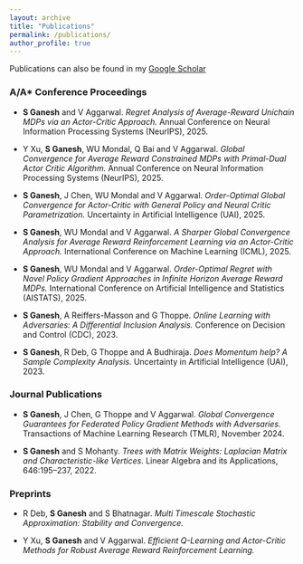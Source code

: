 ```yaml
---
layout: archive
title: "Publications"
permalink: /publications/
author_profile: true
---
```


Publications can also be found in my [Google Scholar](https://scholar.google.com/citations?user=-Crvn3cAAAAJ&hl=en)

### A/A* Conference Proceedings

- **S Ganesh** and V Aggarwal. *Regret Analysis of Average-Reward Unichain MDPs via an Actor-Critic Approach.* Annual Conference on Neural Information Processing Systems (NeurIPS), 2025.

- Y Xu, **S Ganesh**, WU Mondal, Q Bai and V Aggarwal. *Global Convergence for Average Reward Constrained MDPs with Primal-Dual Actor Critic Algorithm.* Annual Conference on Neural Information Processing Systems (NeurIPS), 2025.

- **S Ganesh**, J Chen, WU Mondal and V Aggarwal. *Order-Optimal Global Convergence for Actor-Critic with General Policy and Neural Critic Parametrization.* Uncertainty in Artificial Intelligence (UAI), 2025.

- **S Ganesh**, WU Mondal and V Aggarwal. *A Sharper Global Convergence Analysis for Average Reward Reinforcement Learning via an Actor-Critic Approach.* International Conference on Machine Learning (ICML), 2025.

- **S Ganesh**, WU Mondal and V Aggarwal. *Order-Optimal Regret with Novel Policy Gradient Approaches in Infinite Horizon Average Reward MDPs.* International Conference on Artificial Intelligence and Statistics (AISTATS), 2025.

- **S Ganesh**, A Reiffers-Masson and G Thoppe. *Online Learning with Adversaries: A Differential Inclusion Analysis.* Conference on Decision and Control (CDC), 2023.

- **S Ganesh**, R Deb, G Thoppe and A Budhiraja. *Does Momentum help? A Sample Complexity Analysis.* Uncertainty in Artificial Intelligence (UAI), 2023.

### Journal Publications

- **S Ganesh**, J Chen, G Thoppe and V Aggarwal. *Global Convergence Guarantees for Federated Policy Gradient Methods with Adversaries.* Transactions of Machine Learning Research (TMLR), November 2024.

- **S Ganesh** and S Mohanty. *Trees with Matrix Weights: Laplacian Matrix and Characteristic-like Vertices.* Linear Algebra and its Applications, 646:195–237, 2022.

### Preprints

- R Deb, **S Ganesh** and S Bhatnagar. *Multi Timescale Stochastic Approximation: Stability and Convergence.*

- Y Xu, **S Ganesh** and V Aggarwal. *Efficient Q-Learning and Actor-Critic Methods for Robust Average Reward Reinforcement Learning.*





